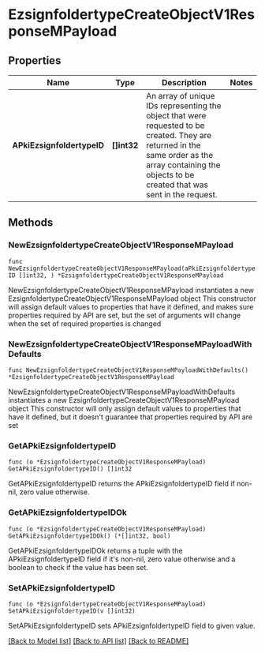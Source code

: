 # EzsignfoldertypeCreateObjectV1ResponseMPayload

## Properties

Name | Type | Description | Notes
------------ | ------------- | ------------- | -------------
**APkiEzsignfoldertypeID** | **[]int32** | An array of unique IDs representing the object that were requested to be created.  They are returned in the same order as the array containing the objects to be created that was sent in the request. | 

## Methods

### NewEzsignfoldertypeCreateObjectV1ResponseMPayload

`func NewEzsignfoldertypeCreateObjectV1ResponseMPayload(aPkiEzsignfoldertypeID []int32, ) *EzsignfoldertypeCreateObjectV1ResponseMPayload`

NewEzsignfoldertypeCreateObjectV1ResponseMPayload instantiates a new EzsignfoldertypeCreateObjectV1ResponseMPayload object
This constructor will assign default values to properties that have it defined,
and makes sure properties required by API are set, but the set of arguments
will change when the set of required properties is changed

### NewEzsignfoldertypeCreateObjectV1ResponseMPayloadWithDefaults

`func NewEzsignfoldertypeCreateObjectV1ResponseMPayloadWithDefaults() *EzsignfoldertypeCreateObjectV1ResponseMPayload`

NewEzsignfoldertypeCreateObjectV1ResponseMPayloadWithDefaults instantiates a new EzsignfoldertypeCreateObjectV1ResponseMPayload object
This constructor will only assign default values to properties that have it defined,
but it doesn't guarantee that properties required by API are set

### GetAPkiEzsignfoldertypeID

`func (o *EzsignfoldertypeCreateObjectV1ResponseMPayload) GetAPkiEzsignfoldertypeID() []int32`

GetAPkiEzsignfoldertypeID returns the APkiEzsignfoldertypeID field if non-nil, zero value otherwise.

### GetAPkiEzsignfoldertypeIDOk

`func (o *EzsignfoldertypeCreateObjectV1ResponseMPayload) GetAPkiEzsignfoldertypeIDOk() (*[]int32, bool)`

GetAPkiEzsignfoldertypeIDOk returns a tuple with the APkiEzsignfoldertypeID field if it's non-nil, zero value otherwise
and a boolean to check if the value has been set.

### SetAPkiEzsignfoldertypeID

`func (o *EzsignfoldertypeCreateObjectV1ResponseMPayload) SetAPkiEzsignfoldertypeID(v []int32)`

SetAPkiEzsignfoldertypeID sets APkiEzsignfoldertypeID field to given value.



[[Back to Model list]](../README.md#documentation-for-models) [[Back to API list]](../README.md#documentation-for-api-endpoints) [[Back to README]](../README.md)


